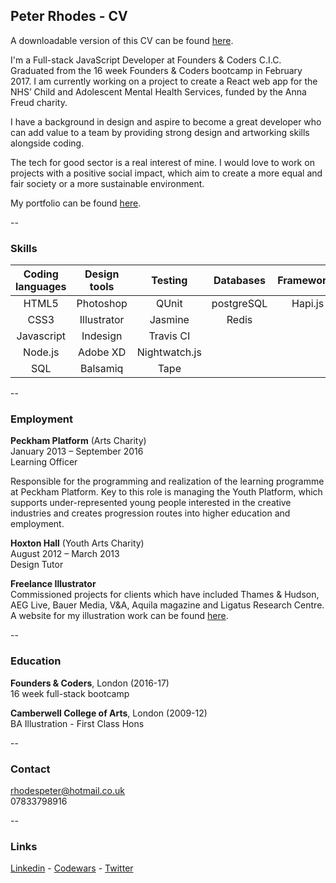 ## Peter Rhodes - CV
A downloadable version of this CV can be found [here](https://rhodespeter.github.io/portfolio/cv).

I'm a Full-stack JavaScript Developer at Founders & Coders C.I.C. Graduated from the 16 week Founders & Coders bootcamp in February 2017. I am currently working on a project to create a React web app for the NHS’ Child and Adolescent Mental Health Services, funded by the Anna Freud charity.

I have a background in design and aspire to become a great developer who can add value to a team by providing strong design and artworking skills alongside coding.

The tech for good sector is a real interest of mine. I would love to work on projects with a positive social impact, which aim to create a more equal and fair society or a more sustainable environment.

My portfolio can be found [here](https://rhodespeter.github.io/portfolio/).

--

### Skills

| Coding languages | Design tools |   Testing     |   Databases  |  Frameworks  | Other tools  |
|:----------------:|:------------:|:-------------:|:------------:|:------------:|:------------:|
|     HTML5        |  Photoshop   |     QUnit     |  postgreSQL  |    Hapi.js   |  Git/Github  |
|     CSS3         | Illustrator  |    Jasmine    |    Redis     |              |    Heroku    |
|  Javascript      |   Indesign   |  Travis CI    |              |              |  Handlebars  |
|    Node.js       |   Adobe XD   | Nightwatch.js |              |              |   Tachyons   |   
|     SQL          |   Balsamiq   |     Tape      |              |              |     Sass     | 

--

### Employment

**Peckham Platform** (Arts Charity) <br>
January 2013 – September 2016 <br>
Learning Officer

Responsible for the programming and realization of the learning programme at Peckham Platform. Key to this role is managing the Youth Platform, which supports under-represented young people interested in the creative industries and creates progression routes into higher education and employment.

**Hoxton Hall** (Youth Arts Charity) <br>
August 2012 – March 2013 <br>
Design Tutor

**Freelance Illustrator**<br>
Commissioned projects for clients which have included Thames & Hudson, AEG Live, Bauer Media, V&A, Aquila magazine and Ligatus Research Centre. A website for my illustration work can be found [here](http://rhodes-peter.co.uk/).

--

### Education
**Founders & Coders**, London (2016-17) <br>
16 week full-stack bootcamp

**Camberwell College of Arts**, London (2009-12) <br>
BA Illustration - First Class Hons

--

### Contact

rhodespeter@hotmail.co.uk <br>
07833798916

--

### Links
[Linkedin](https://www.linkedin.com/in/peter-rhodes-b7655967) -
[Codewars](https://www.codewars.com/users/Peter%20Rhodes) -
[Twitter](https://twitter.com/PeterJRhodes)
